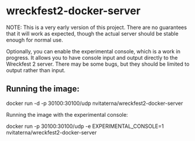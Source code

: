 # wreckfest2-docker-server

NOTE: This is a very early version of this project. There are no guarantees that it will work as expected, though the actual server should be stable enough for normal use.

Optionally, you can enable the experimental console, which is a work in progress. It allows you to have console input and output directly to the Wreckfest 2 server. There may be some bugs, but they should be limited to output rather than input.

## Running the image:

docker run -d -p 30100:30100/udp nvitaterna/wreckfest2-docker-server

Running the image with the experimental console:

docker run -p 30100:30100/udp -e EXPERIMENTAL_CONSOLE=1 nvitaterna/wreckfest2-docker-server
